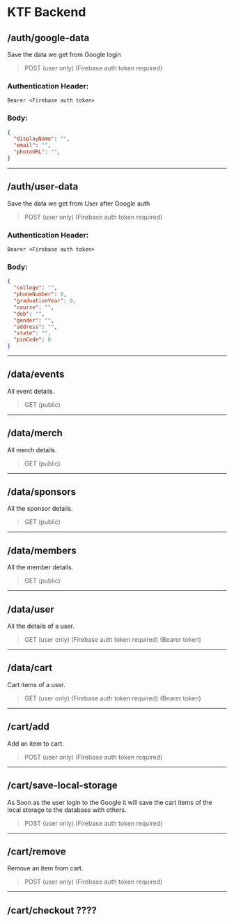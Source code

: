 # KTF Backend

## /auth/google-data

Save the data we get from Google login

> POST (user only) (Firebase auth token required)

### Authentication Header:

```
Bearer <Firebase auth token>
```

### Body:

```json
{
  "displayName": "",
  "email": "",
  "photoURL": "",
}
```

---

## /auth/user-data

Save the data we get from User after Google auth

> POST (user only) (Firebase auth token required)

### Authentication Header:

```
Bearer <Firebase auth token>
```

### Body:

```json
{
  "college": "",
  "phoneNumber": 0,
  "graduationYear": 0,
  "course": "",
  "dob": "",
  "gender": "",
  "address": "",
  "state": "",
  "pinCode": 0
}
```

---

## /data/events

All event details.

> GET (public)

---

## /data/merch

All merch details.

> GET (public)

---

## /data/sponsors

All the sponsor details.

> GET (public)

---

## /data/members

All the member details.

> GET (public)

---

## /data/user

All the details of a user.

> GET (user only) (Firebase auth token required) (Bearer token)

---

## /data/cart

Cart items of a user.

> GET (user only) (Firebase auth token required) (Bearer token)

---

## /cart/add

Add an item to cart.

> POST (user only) (Firebase auth token required)

---

## /cart/save-local-storage

As Soon as the user login to the Google it will save the cart items of the local storage to the database with others.

> POST (user only) (Firebase auth token required)

---

## /cart/remove

Remove an item from cart.

> POST (user only) (Firebase auth token required)

---

## /cart/checkout ????

